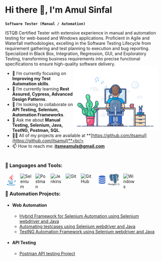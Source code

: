 # Hi there 👋, I'm Amul Sinfal

**`Software Tester (Manual / Automation)`** 

ISTQB Certified Tester with extensive experience in manual and automation testing for web-based and Windows applications. Proficient in Agile and Waterfall methodologies, excelling in the Software Testing Lifecycle from requirement gathering and test planning to execution and bug reporting. Specialized in Black Box, Integration, Regression, GUI, and Exploratory Testing, transforming business requirements into precise functional specifications to ensure high-quality software delivery.
<img align="right" alt="Coding" width="280" src="https://github.com/itsamul/itsamul/blob/main/focus-animation.gif" > <br/>

- 🔭 I’m currently focusing on **Improving my Test Automation skills**.<br/>
- 🌱 I’m currently learning **Rest Assured, Cypress, Advanced Design Patterns**.<br/>
- 👯 I’m looking to collaborate on **API Testing, Selenium, Automation Frameworks**.<br/>
- 💬 Ask me about **Manual Testing, Selenium, Java, TestNG, Postman, SQL**.<br/>
- 👨‍💻 All of my projects are available at **[https://github.com/itsamul](https://github.com/itsamul)**<br/>
- 📫 How to reach me: **itsmeamuls@gmail.com**<br/>

<!--
#
<h3 align="left">📧 Connect with me:</h3>
<p align="left">
<a href="https://github.com/itsamul" target="blank"><img align="center" src="https://cdn.jsdelivr.net/npm/simple-icons@3.0.1/icons/github.svg" alt="itsamul" height="25" /></a>
<a href="https://linkedin.com/in/amulsinfal" target="blank"><img align="center" src="https://cdn.jsdelivr.net/npm/simple-icons@3.0.1/icons/linkedin.svg" alt="amulsinfal" height="25" /></a>
</p> -->

#
<h3 align="left">🧰 Languages and Tools:</h3>
<img align="left" alt="Java" width="40px" style="padding-right:10px;" src="https://raw.githubusercontent.com/devicons/devicon/master/icons/java/java-original.svg"/>
<img align="left" alt="Selenium" width="40px" style="padding-right:10px;" src="https://raw.githubusercontent.com/detain/svg-logos/780f25886640cef088af994181646db2f6b1a3f8/svg/selenium-logo.svg" />
<img align="left" alt="Postman" width="40px" style="padding-right:10px;" src="https://www.vectorlogo.zone/logos/getpostman/getpostman-icon.svg" />
<img align="left" alt="Jenkins" width="40px" style="padding-right:10px;" src="https://www.vectorlogo.zone/logos/jenkins/jenkins-icon.svg" />
<img align="left" alt="Git" width="40px" style="padding-right:10px;" src="https://www.vectorlogo.zone/logos/git-scm/git-scm-icon.svg" />
<img align="left" alt="GitHub" width="40px" style="padding-right:10px;" src="https://cdn.jsdelivr.net/gh/devicons/devicon/icons/github/github-original.svg" />
<img align="left" alt="SQL" width="40px" src="https://raw.githubusercontent.com/github/explore/80688e429a7d4ef2fca1e82350fe8e3517d3494d/topics/sql/sql.png" style="max-width: 100%;"></a>
<img align="left" alt="PostgreSQL" width="40px" style="padding-right:10px;" src="https://raw.githubusercontent.com/devicons/devicon/master/icons/postgresql/postgresql-original-wordmark.svg" />
<img align="left" alt="Windows" width="40px" style="padding-right:10px;" src="https://www.vectorlogo.zone/logos/microsoft/microsoft-icon.svg">
<br />

#
<article>
	<h3>🔭 Automation Projects: </h3>
		<ul>
			<li><h4>Web Automation</h4></li>
			<ul style="list-style-type:circle">
				<li> <a href="https://github.com/itsamul/Hybrid-Framework-for-Automation-of-www.demo.Guru99Bank.com-v4-website">Hybrid Framework for Selenium Automation using Selenium webdriver and Java</a> </li>
				<li> <a href="https://github.com/itsamul/Automated-test-cases-using-selenium-java-www.automationexercise.com">Automating testcases using Selenium webdriver and Java</a> </li>
				<li> <a href="https://github.com/itsamul/TestNG-testing-framework-using-selenium-api">TestNG Automation Framework using Selenium webdriver and Java</a> </li>
			</ul>
		</ul>
		<ul>
			<li><h4>API Testing</h4></li>
			<ul style="list-style-type:circle">
				<li> <a href="https://github.com/itsamul/postman_api_testing_collections">Postman API testing Project</a> </li>
			</ul>	
		</ul>
</article>

<!--
#
<details>
<summary><h3 align="left">📊 Github Stats:</h3></summary>
<h3 align="left"></h3>
<p><img align="left" src="https://github-readme-stats.vercel.app/api/top-langs?username=itsamul&show_icons=true&locale=en&layout=compact" alt="itsamul" /></p>
<p><img align="center" src="https://github-readme-stats.vercel.app/api?username=itsamul&show_icons=true&locale=en" alt="itsamul" /></p>
<p><img align="right" alt="Thinking" width="300" src=https://github.com/itsamul/itsamul/blob/main/Thinks_stats.gif /></p>
<p><img align="center" src="https://github-readme-streak-stats.herokuapp.com/?user=itsamul&" alt="itsamul" /></p>
<p align="left"> <img src="https://komarev.com/ghpvc/?username=itsamul&label=Profile%20views&color=0e75b6&style=flat" alt="amulsinfal" /> </p>
</details>
-->
